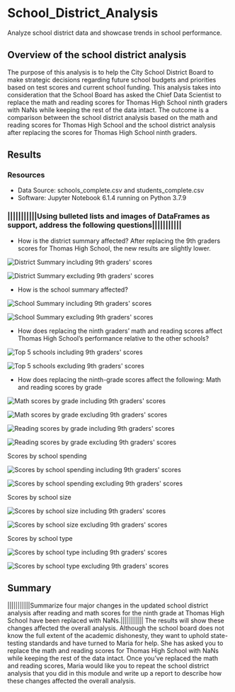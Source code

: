 # School_District_Analysis
Analyze school district data and showcase trends in school performance.

## Overview of the school district analysis
The purpose of this analysis is to help the City School District Board to make strategic decisions regarding future school budgets and priorities based on test scores and current school funding. This analysis takes into consideration that the School Board has asked the Chief Data Scientist to replace the math and reading scores for Thomas High School ninth graders with NaNs while keeping the rest of the data intact. The outcome is a comparison between the school district analysis based on the math and reading scores for Thomas High School and the school district analysis after replacing the scores for Thomas High School ninth graders. 



## Results

### Resources
- Data Source: schools_complete.csv and students_complete.csv
- Software: Jupyter Notebook 6.1.4 running on Python 3.7.9

### |||||||||||Using bulleted lists and images of DataFrames as support, address the following questions|||||||||||

- How is the district summary affected?
After replacing the 9th graders scores for Thomas High School, the new results are slightly lower.

![District Summary including 9th graders' scores](./analysis/district_summary_1.PNG)

![District Summary excluding 9th graders' scores](./analysis/district_summary_2.PNG)


- How is the school summary affected?

![School Summary including 9th graders' scores](./analysis/school_summary_1.PNG)

![School Summary excluding 9th graders' scores](./analysis/school_summary_2.PNG)

- How does replacing the ninth graders’ math and reading scores affect Thomas High School’s performance relative to the other schools?

![Top 5 schools including 9th graders' scores](./analysis/top_five_1.PNG)

![Top 5 schools excluding 9th graders' scores](./analysis/top_five_2.PNG)


- How does replacing the ninth-grade scores affect the following:
Math and reading scores by grade

![Math scores by grade including 9th graders' scores](./analysis/math_scores_by_grade_1.PNG)

![Math scores by grade excluding 9th graders' scores](./analysis/math_scores_by_grade_2.PNG)


![Reading scores by grade including 9th graders' scores](./analysis/reading_scores_by_grade_1.PNG)

![Reading scores by grade excluding 9th graders' scores](./analysis/reading_scores_by_grade_2.PNG)



Scores by school spending

![Scores by school spending including 9th graders' scores](./analysis/scores_by_spending_1.PNG)

![Scores by school spending excluding 9th graders' scores](./analysis/scores_by_spending_2.PNG)

Scores by school size

![Scores by school size including 9th graders' scores](./analysis/scores_by_size_1.PNG)

![Scores by school size excluding 9th graders' scores](./analysis/scores_by_size_2.PNG)

Scores by school type

![Scores by school type including 9th graders' scores](./analysis/scores_by_type_1.PNG)

![Scores by school type excluding 9th graders' scores](./analysis/scores_by_type_2.PNG)

## Summary
|||||||||||Summarize four major changes in the updated school district analysis after reading and math scores for the ninth grade at Thomas High School have been replaced with NaNs.|||||||||||
The results will show these changes affected the overall analysis. 
Although the school board does not know the full extent of the academic dishonesty, they want to uphold state-testing standards and have turned to Maria for help. She has asked you to replace the math and reading scores for Thomas High School with NaNs while keeping the rest of the data intact. Once you’ve replaced the math and reading scores, Maria would like you to repeat the school district analysis that you did in this module and write up a report to describe how these changes affected the overall analysis.
